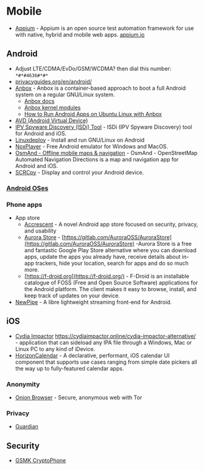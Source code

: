 # Mobile

- [Appium](https://github.com/appium/appium-desktop) - Appium is an open source test automation framework for use with native, hybrid and mobile web apps. [appium.io](https://appium.io)

## Android
- Adjust LTE/CDMA/EvDo/GSM/WCDMA? then dial this number: `*#*#4636#*#*`
- [privacyguides.org/en/android/](https://www.privacyguides.org/en/android/)
- [Anbox](https://github.com/anbox/anbox) - Anbox is a container-based approach to boot a full Android system on a regular GNU/Linux system.
  - [Anbox docs](https://github.com/anbox/docs)
  - [Anbox kernel modules](https://github.com/anbox/anbox-modules)
  - [How to Run Android Apps on Ubuntu Linux with Anbox](https://www.maketecheasier.com/run-android-apps-on-ubuntu/)
- [AVD (Android Virtual Device)](https://developer.android.com/studio/run/managing-avds)
- [IPV Spyware Discovery (ISDi) Tool](https://github.com/stopipv/isdi) - ISDi (IPV Spyware Discovery) tool for Android and iOS.
- [Linuxdeploy](https://github.com/meefik/linuxdeploy) - Install and run GNU/Linux on Android
- [NoxPlayer](https://www.bignox.com/) - Free Android emulator for Windows and MacOS.
- [OsmAnd - Offline mobile maps & navigation](https://osmand.net/) - OsmAnd - OpenStreetMap Automated Navigation Directions is a map and navigation app for Android and iOS.
- [SCRCpy](https://github.com/Genymobile/scrcpy) - Display and control your Android device.

### [Android OSes](https://github.com/Am0rphous/Awesome/blob/master/Operating%20Systems.md#android-based)

### Phone apps
- App store
  - [Accrescent](https://github.com/accrescent/accrescent) - A novel Android app store focused on security, privacy, and usability 
  - [Aurora Store](https://aurorastore.org) - [https://gitlab.com/AuroraOSS/AuroraStore](https://gitlab.com/AuroraOSS/AuroraStore) -Aurora Store is a free and fantastic Google Play Store alternative where you can download apps, update the apps you already have, receive details about in-app trackers, hide your location, search for apps and do so much more.
  - [https://f-droid.org](https://f-droid.org/) - F-Droid is an installable catalogue of FOSS (Free and Open Source Software) applications for the Android platform. The client makes it easy to browse, install, and keep track of updates on your device.
- [NewPipe](https://github.com/TeamNewPipe/NewPipe) - A libre lightweight streaming front-end for Android. 

## iOS
- [Cydia Impactor](https://cydiaimpactor.biz/download/) https://cydiaimpactor.online/cydia-impactor-alternative/ - application that can sideload any IPA file through a Windows, Mac or Linux PC to any kind of iDevice. 
- [HorizonCalendar](https://github.com/airbnb/HorizonCalendar) - A declarative, performant, iOS calendar UI component that supports use cases ranging from simple date pickers all the way up to fully-featured calendar apps.
### Anonymity
- [Onion Browser](https://onionbrowser.com/) -  Secure, anonymous web with Tor 
### Privacy
- [Guardian](https://guardianapp.com/)

## Security
- [GSMK CryptoPhone](https://www.cryptophone.de/)
